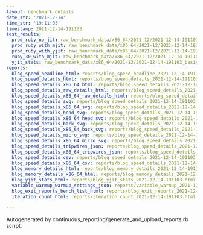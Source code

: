 ```yaml
---
layout: benchmark_details
date_str: '2021-12-14'
time_str: '19:11:03'
timestamp: 2021-12-14-191103
test_results:
  prod_ruby_no_jit: raw_benchmark_data/x86_64/2021-12/2021-12-14-191103_basic_benchmark_prod_ruby_no_jit.json
  prod_ruby_with_mjit: raw_benchmark_data/x86_64/2021-12/2021-12-14-191103_basic_benchmark_prod_ruby_with_mjit.json
  prod_ruby_with_yjit: raw_benchmark_data/x86_64/2021-12/2021-12-14-191103_basic_benchmark_prod_ruby_with_yjit.json
  ruby_30_with_mjit: raw_benchmark_data/x86_64/2021-12/2021-12-14-191103_basic_benchmark_ruby_30_with_mjit.json
  yjit_stats: raw_benchmark_data/x86_64/2021-12/2021-12-14-191103_basic_benchmark_yjit_stats.json
reports:
  blog_speed_headline_html: reports/blog_speed_headline_2021-12-14-191103.html
  blog_speed_details_html: reports/blog_speed_details_2021-12-14-191103.html
  blog_speed_details_x86_64_html: reports/blog_speed_details_2021-12-14-191103.x86_64.html
  blog_speed_details_raw_details_html: reports/blog_speed_details_2021-12-14-191103.raw_details.html
  blog_speed_details_x86_64_raw_details_html: reports/blog_speed_details_2021-12-14-191103.x86_64.raw_details.html
  blog_speed_details_svg: reports/blog_speed_details_2021-12-14-191103.svg
  blog_speed_details_x86_64_svg: reports/blog_speed_details_2021-12-14-191103.x86_64.svg
  blog_speed_details_head_svg: reports/blog_speed_details_2021-12-14-191103.head.svg
  blog_speed_details_x86_64_head_svg: reports/blog_speed_details_2021-12-14-191103.x86_64.head.svg
  blog_speed_details_back_svg: reports/blog_speed_details_2021-12-14-191103.back.svg
  blog_speed_details_x86_64_back_svg: reports/blog_speed_details_2021-12-14-191103.x86_64.back.svg
  blog_speed_details_micro_svg: reports/blog_speed_details_2021-12-14-191103.micro.svg
  blog_speed_details_x86_64_micro_svg: reports/blog_speed_details_2021-12-14-191103.x86_64.micro.svg
  blog_speed_details_tripwires_json: reports/blog_speed_details_2021-12-14-191103.tripwires.json
  blog_speed_details_x86_64_tripwires_json: reports/blog_speed_details_2021-12-14-191103.x86_64.tripwires.json
  blog_speed_details_csv: reports/blog_speed_details_2021-12-14-191103.csv
  blog_speed_details_x86_64_csv: reports/blog_speed_details_2021-12-14-191103.x86_64.csv
  blog_memory_details_html: reports/blog_memory_details_2021-12-14-191103.html
  blog_memory_details_x86_64_html: reports/blog_memory_details_2021-12-14-191103.x86_64.html
  blog_yjit_stats_html: reports/blog_yjit_stats_2021-12-14-191103.html
  variable_warmup_warmup_settings_json: reports/variable_warmup_2021-12-14-191103.warmup_settings.json
  blog_exit_reports_bench_list_html: reports/blog_exit_reports_2021-12-14-191103.bench_list.html
  iteration_count_html: reports/iteration_count_2021-12-14-191103.html

---
```

Autogenerated by continuous_reporting/generate_and_upload_reports.rb script.

